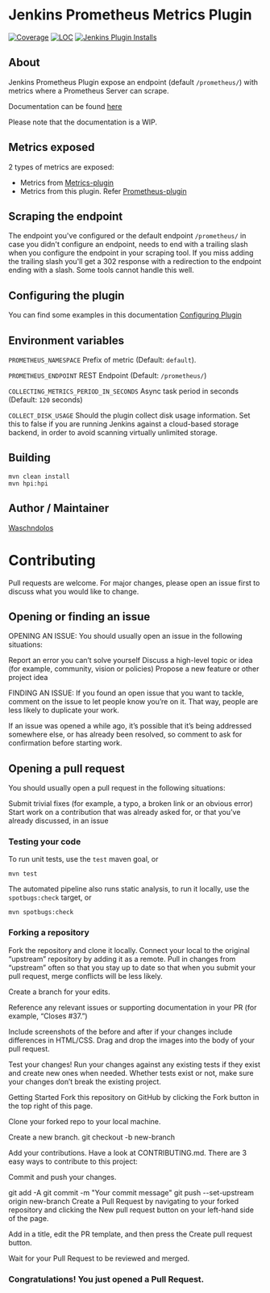 # Jenkins Prometheus Metrics Plugin

[![Coverage](https://ci.jenkins.io/job/Plugins/job/prometheus-plugin/job/master/badge/icon?status=${instructionCoverage}&subject=coverage&color=${colorInstructionCoverage})](https://ci.jenkins.io/job/Plugins/job/prometheus-plugin/job/master)
[![LOC](https://ci.jenkins.io/job/Plugins/job/prometheus-plugin/job/master/badge/icon?job=test&status=${lineOfCode}&subject=line%20of%20code&color=blue)](https://ci.jenkins.io/job/Plugins/job/prometheus-plugin/job/master)
[![Jenkins Plugin Installs](https://img.shields.io/jenkins/plugin/i/prometheus.svg?color=blue)](https://plugins.jenkins.io/prometheus)


## About
Jenkins Prometheus Plugin expose an endpoint (default `/prometheus/`) with metrics where a Prometheus Server can scrape.

Documentation can be found [here](https://plugins.jenkins.io/prometheus)

Please note that the documentation is a WIP.

## Metrics exposed
2 types of metrics are exposed:

- Metrics from [Metrics-plugin](https://github.com/jenkinsci/metrics-plugin)
- Metrics from this plugin. Refer [Prometheus-plugin](docs/metrics/index.md)

## Scraping the endpoint
The endpoint you've configured or the default endpoint `/prometheus/` in case you didn't configure an endpoint, needs to 
end with a trailing slash when you configure the endpoint in your scraping tool. If you miss adding the trailing slash
you'll get a 302 response with a redirection to the endpoint ending with a slash. Some tools cannot handle this well.

## Configuring the plugin
You can find some examples in this documentation [Configuring Plugin](docs/configuration/configuration.md)

## Environment variables

`PROMETHEUS_NAMESPACE` Prefix of metric (Default: `default`).

`PROMETHEUS_ENDPOINT` REST Endpoint (Default: `/prometheus/`)

`COLLECTING_METRICS_PERIOD_IN_SECONDS` Async task period in seconds (Default: `120` seconds)

`COLLECT_DISK_USAGE` Should the plugin collect disk usage information. Set this to false if you are running Jenkins against a cloud-based storage backend, in order to avoid scanning virtually unlimited storage.


## Building

    mvn clean install
    mvn hpi:hpi

## Author / Maintainer

[Waschndolos](https://github.com/waschndolos)

# Contributing
Pull requests are welcome. For major changes, please open an issue first to discuss what you would like to change.

## Opening or finding an issue
OPENING AN ISSUE:
You should usually open an issue in the following situations:

Report an error you can’t solve yourself
Discuss a high-level topic or idea (for example, community, vision or policies)
Propose a new feature or other project idea

FINDING AN ISSUE:
If you found an open issue that you want to tackle, comment on the issue to let people know you’re on it. That way, people are less likely to duplicate your work.

If an issue was opened a while ago, it’s possible that it’s being addressed somewhere else, or has already been resolved, so comment to ask for confirmation before starting work.

## Opening a pull request
You should usually open a pull request in the following situations:

Submit trivial fixes (for example, a typo, a broken link or an obvious error)
Start work on a contribution that was already asked for, or that you’ve already discussed, in an issue

### Testing your code
To run unit tests, use the `test` maven goal, or
```shell
mvn test
```

The automated pipeline also runs static analysis, to run it locally, use the `spotbugs:check` target, or
```shell
mvn spotbugs:check
```

### Forking a repository
Fork the repository and clone it locally. Connect your local to the original “upstream” repository by adding it as a remote. Pull in changes from “upstream” often so that you stay up to date so that when you submit your pull request, merge conflicts will be less likely.

Create a branch for your edits.

Reference any relevant issues or supporting documentation in your PR (for example, “Closes #37.”)

Include screenshots of the before and after if your changes include differences in HTML/CSS. Drag and drop the images into the body of your pull request.

Test your changes! Run your changes against any existing tests if they exist and create new ones when needed. Whether tests exist or not, make sure your changes don’t break the existing project.

Getting Started
Fork this repository on GitHub by clicking the Fork button in the top right of this page.

Clone your forked repo to your local machine.

Create a new branch.
git checkout -b new-branch

Add your contributions.
Have a look at CONTRIBUTING.md. There are 3 easy ways to contribute to this project:

Commit and push your changes.

git add -A 
git commit -m "Your commit message"
git push --set-upstream origin new-branch
Create a Pull Request by navigating to your forked repository and clicking the New pull request button on your left-hand side of the page.

Add in a title, edit the PR template, and then press the Create pull request button.

Wait for your Pull Request to be reviewed and merged.

### Congratulations! You just opened a Pull Request.


